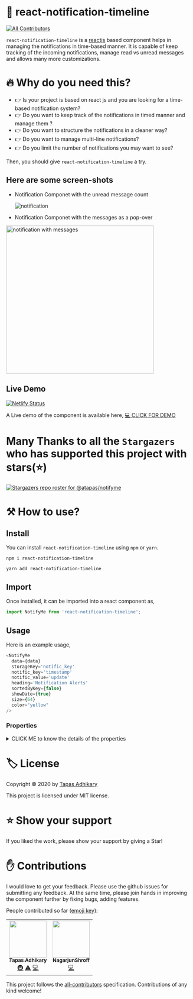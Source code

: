 # 🔔 react-notification-timeline
<!-- ALL-CONTRIBUTORS-BADGE:START - Do not remove or modify this section -->
[![All Contributors](https://img.shields.io/badge/all_contributors-2-orange.svg?style=flat-square)](#contributors-)
<!-- ALL-CONTRIBUTORS-BADGE:END -->
`react-notification-timeline` is a [reactjs](https://reactjs.org/) based component helps in managing the notifications in time-based manner. It is capable of keep tracking of the incoming notifications, manage read vs unread messages and allows many more customizations.

# 🔥 Why do you need this?
- 👉 Is your project is based on react js and you are looking for a time-based notification system? 
- 👉 Do you want to keep track of the notifications in timed manner and manage them ? 
- 👉 Do you want to structure the notifications in a cleaner way?
- 👉 Do you want to manage multi-line notifications?
- 👉 Do you limit the number of notifications you may want to see?

Then, you should give `react-notification-timeline` a try. 

## Here are some screen-shots
- Notification Componet with the unread message count

  <img src="./static/notification.png" alt="notification " />
 
- Notification Componet with the messages as a pop-over

 <img src="./static/screen.png" alt="notification with messages" width="400" height="400">

## Live Demo
[![Netlify Status](https://api.netlify.com/api/v1/badges/3817c2b7-a17f-4bfb-ad90-008c03a5a4da/deploy-status)](https://app.netlify.com/sites/notify-timeline/deploys) 

A Live demo of the component is available here, [💻 CLICK FOR DEMO](https://notify-timeline.netlify.app/) 

# Many Thanks to all the `Stargazers` who has supported this project with stars(⭐)

[![Stargazers repo roster for @atapas/notifyme](https://reporoster.com/stars/atapas/notifyme)](https://github.com/atapas/notifyme/stargazers)

# ⚒️ How to use?

## Install
You can install `react-notification-timeline` using `npm` or `yarn`.

```shell
npm i react-notification-timeline
```

```yarn
yarn add react-notification-timeline
```

## Import
Once installed, it can be imported into a react component as,

```js
import NotifyMe from 'react-notification-timeline';
```

## Usage
Here is an example usage,

```js
<NotifyMe
  data={data}
  storageKey='notific_key'
  notific_key='timestamp'
  notific_value='update'
  heading='Notification Alerts'
  sortedByKey={false}
  showDate={true}
  size={64}
  color="yellow"
/>
```

### Properties
<details><summary>CLICK ME to know the details of the properties</summary>
<p>

<table>
  <tr>
    <td> <b>Property</b> </td> 
    <td> <b>Description</b> </td>
    <td> <b>Required</b> </td>
    <td> <b>Example</b> </td>
  </tr>

  <tr>
    <td> color </td>
    <td> Color of the notification bell. Pass a color to customize it.</td>
    <td> No </td>
    <td> Color in Hexacode, rgb or string name. Default value is, <b>#FFFFFF</b></td>
  </tr>
  
  <tr>
    <td> data </td>
    <td> 
      Messages to show as notifications. This is expected to be an array of objects. Each of the object must have two properties.
      <ul>
        <li><b>timestamp:</b> The timestamp of the time a message was generated. This must be a of a type long and represent a timestamp.</li>
        <li><b>update:</b> The message to show as notification.</li>
      </ul>
      Note: The keys names, timestamp and update can be customized as explained in other properties below.
    </td>
    <td> Yes </td>
    <td>
      
   ```js
      [
        {
          "update":"70 new employees are shifted",
          "timestamp":1596119688264
        },
        {
          "update":"Time to take a Break, TADA!!!",
          "timestamp":1596119686811
        }
      ]
   ```
   
   </td>
  </tr>
  
  <tr>
    <td> heading </td>
    <td> A header message for the Notification panel. Pass a message to customize it.</td>
    <td> No </td>
  <td> Any string of your choice. Default value is, <b>Notifications</b> </td>
  </tr>
  
  <tr>
    <td> multiLineSplitter </td>
    <td> In case a notification message has to be splitted into multiple (bullet) items, you can specify a line splitter character in-between. </td>
    <td> No </td>
    <td> Any Character like, # or a sequence of characters, #$#. Default value is, <b>\n</b></td>
  </tr>
    
  <tr>
    <td> notific_key </td>
    <td> Key in the data property that holds the timestamp value. </td>
    <td> Yes </td>
  <td> <b>timestamp</b>, <b>attime</b> or any string based key name in the data property.</td>
  </tr>
  
  <tr>
    <td> notific_value </td>
    <td> key in the data property that holds the notification message value. </td>
    <td> Yes </td>
    <td> <b>update</b>, <b>message</b> or any string based key name in the data property.</td>
  </tr>
  
  <tr>
    <td> showDate </td>
    <td> Notification message shows the date and time along with the message. Pass false for this property, if you do not want to show it. Pass true otherwise. </td>
    <td> No </td>
    <td> true or false. Default value is, <b>false</b></td>
  </tr>
  
  <tr>
    <td> size </td>
    <td> Size of the notification bell. Pass a Size to customize it.</td>
    <td> No </td>
    <td> Size values as, 16, 32, 48 etc. Default value is, <b>32</b></td>
  </tr>
  
  <tr>
    <td> sortedByKey </td>
    <td> Pass true, if the data passed to this component is already sorted by time-based key. Pass false otherwise, the component will take care of the time based sorting. </td>
    <td> No </td>
    <td> true or false. Default value is, <b>true</b></td>
  </tr>
  
  <tr>
    <td> storageKey </td>
    <td> It stores the last read message key in localstorage of the browser.</td>
    <td> No </td>
    <td> Any string of your choice as a key. Default value is, <b>notification_timeline_storage_id</b></td>
  </tr>
</table>

</p>
</details>



# 🏷️ License
Copyright © 2020 by [Tapas Adhikary](https://tapasadhikary.com/)

This project is licensed under MIT license.

# ⭐ Show your support
If you liked the work, please show your support by giving a Star!

# ✋ Contributions
I would love to get your feedback. Please use the github issues for submitting any feedback. At the same time, please join hands in improving the component further by fixing bugs, adding features.

People contributed so far ([emoji key](https://allcontributors.org/docs/en/emoji-key)):

<!-- ALL-CONTRIBUTORS-LIST:START - Do not remove or modify this section -->
<!-- prettier-ignore-start -->
<!-- markdownlint-disable -->
<table>
  <tr>
    <td align="center"><a href="https://tapasadhikary.com"><img src="https://avatars1.githubusercontent.com/u/3633137?v=4" width="100px;" alt=""/><br /><sub><b>Tapas Adhikary</b></sub></a><br /><a href="#infra-atapas" title="Infrastructure (Hosting, Build-Tools, etc)">🚇</a> <a href="https://github.com/atapas/notifyme/commits?author=atapas" title="Tests">⚠️</a> <a href="https://github.com/atapas/notifyme/commits?author=atapas" title="Code">💻</a></td>
    <td align="center"><a href="https://github.com/NagarjunShroff"><img src="https://avatars1.githubusercontent.com/u/37444771?v=4" width="100px;" alt=""/><br /><sub><b>NagarjunShroff</b></sub></a><br /><a href="https://github.com/atapas/notifyme/commits?author=NagarjunShroff" title="Code">💻</a></td>
  </tr>
</table>

<!-- markdownlint-enable -->
<!-- prettier-ignore-end -->
<!-- ALL-CONTRIBUTORS-LIST:END -->

This project follows the [all-contributors](https://github.com/all-contributors/all-contributors) specification. Contributions of any kind welcome!
